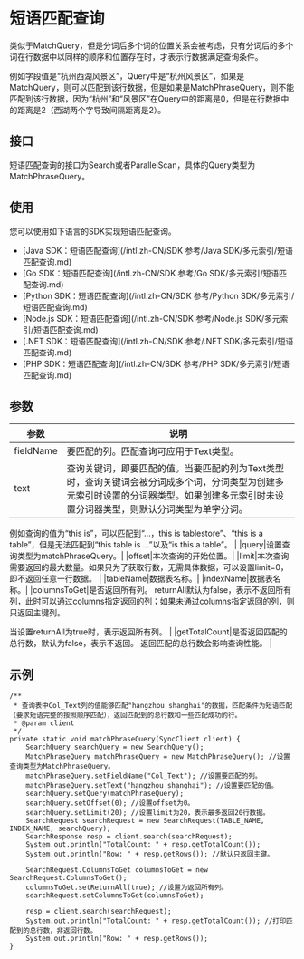 # 短语匹配查询

类似于MatchQuery，但是分词后多个词的位置关系会被考虑，只有分词后的多个词在行数据中以同样的顺序和位置存在时，才表示行数据满足查询条件。

例如字段值是“杭州西湖风景区”，Query中是“杭州风景区”，如果是MatchQuery，则可以匹配到该行数据，但是如果是MatchPhraseQuery，则不能匹配到该行数据，因为“杭州”和“风景区”在Query中的距离是0，但是在行数据中的距离是2（西湖两个字导致间隔距离是2）。

## 接口

短语匹配查询的接口为Search或者ParallelScan，具体的Query类型为MatchPhraseQuery。

## 使用

您可以使用如下语言的SDK实现短语匹配查询。

-   [Java SDK：短语匹配查询](/intl.zh-CN/SDK 参考/Java SDK/多元索引/短语匹配查询.md)
-   [Go SDK：短语匹配查询](/intl.zh-CN/SDK 参考/Go SDK/多元索引/短语匹配查询.md)
-   [Python SDK：短语匹配查询](/intl.zh-CN/SDK 参考/Python SDK/多元索引/短语匹配查询.md)
-   [Node.js SDK：短语匹配查询](/intl.zh-CN/SDK 参考/Node.js SDK/多元索引/短语匹配查询.md)
-   [.NET SDK：短语匹配查询](/intl.zh-CN/SDK 参考/.NET SDK/多元索引/短语匹配查询.md)
-   [PHP SDK：短语匹配查询](/intl.zh-CN/SDK 参考/PHP SDK/多元索引/短语匹配查询.md)

## 参数

|参数|说明|
|--|--|
|fieldName|要匹配的列。匹配查询可应用于Text类型。 |
|text|查询关键词，即要匹配的值。当要匹配的列为Text类型时，查询关键词会被分词成多个词，分词类型为创建多元索引时设置的分词器类型。如果创建多元索引时未设置分词器类型，则默认分词类型为单字分词。

例如查询的值为“this is”，可以匹配到“...，this is tablestore”、“this is a table”，但是无法匹配到“this table is ...”以及“is this a table”。 |
|query|设置查询类型为matchPhraseQuery。|
|offset|本次查询的开始位置。|
|limit|本次查询需要返回的最大数量。如果只为了获取行数，无需具体数据，可以设置limit=0，即不返回任意一行数据。 |
|tableName|数据表名称。|
|indexName|数据表名称。|
|columnsToGet|是否返回所有列。 returnAll默认为false，表示不返回所有列，此时可以通过columns指定返回的列；如果未通过columns指定返回的列，则只返回主键列。

当设置returnAll为true时，表示返回所有列。 |
|getTotalCount|是否返回匹配的总行数，默认为false，表示不返回。 返回匹配的总行数会影响查询性能。 |

## 示例

```
/**
 * 查询表中Col_Text列的值能够匹配"hangzhou shanghai"的数据，匹配条件为短语匹配（要求短语完整的按照顺序匹配），返回匹配到的总行数和一些匹配成功的行。
 * @param client
 */
private static void matchPhraseQuery(SyncClient client) {
    SearchQuery searchQuery = new SearchQuery();
    MatchPhraseQuery matchPhraseQuery = new MatchPhraseQuery(); //设置查询类型为MatchPhraseQuery。
    matchPhraseQuery.setFieldName("Col_Text"); //设置要匹配的列。
    matchPhraseQuery.setText("hangzhou shanghai"); //设置要匹配的值。
    searchQuery.setQuery(matchPhraseQuery);
    searchQuery.setOffset(0); //设置offset为0。
    searchQuery.setLimit(20); //设置limit为20，表示最多返回20行数据。
    SearchRequest searchRequest = new SearchRequest(TABLE_NAME, INDEX_NAME, searchQuery);
    SearchResponse resp = client.search(searchRequest);
    System.out.println("TotalCount: " + resp.getTotalCount());
    System.out.println("Row: " + resp.getRows()); //默认只返回主键。

    SearchRequest.ColumnsToGet columnsToGet = new SearchRequest.ColumnsToGet();
    columnsToGet.setReturnAll(true); //设置为返回所有列。
    searchRequest.setColumnsToGet(columnsToGet);

    resp = client.search(searchRequest);
    System.out.println("TotalCount: " + resp.getTotalCount()); //打印匹配到的总行数，非返回行数。
    System.out.println("Row: " + resp.getRows());
}
```

